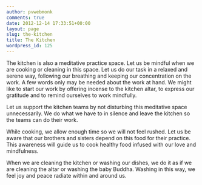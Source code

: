 ```yaml
---
author: pvwebmonk
comments: true
date: 2012-12-14 17:33:51+00:00
layout: page
slug: the-kitchen
title: The Kitchen
wordpress_id: 125
---
```


The kitchen is also a meditative practice space. Let us be mindful when we are cooking or cleaning in this space. Let us do our task in a relaxed and serene way, following our breathing and keeping our concentration on the work. A few words only may be needed about the work at hand. We might like to start our work by offering incense to the kitchen altar, to express our gratitude and to remind ourselves to work mindfully.

Let us support the kitchen teams by not disturbing this meditative space unnecessarily. We do what we have to in silence and leave the kitchen so the teams can do their work.

While cooking, we allow enough time so we will not feel rushed. Let us be aware that our brothers and sisters depend on this food for their practice. This awareness will guide us to cook healthy food infused with our love and mindfulness.

When we are cleaning the kitchen or washing our dishes, we do it as if we are cleaning the altar or washing the baby Buddha. Washing in this way, we feel joy and peace radiate within and around us.
